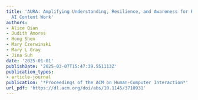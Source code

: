 ```yaml
---
title: 'AURA: Amplifying Understanding, Resilience, and Awareness for Responsible
  AI Content Work'
authors:
- Alice Qian
- Judith Amores
- Hong Shen
- Mary Czerwinski
- Mary L Gray
- Jina Suh
date: '2025-01-01'
publishDate: '2025-03-07T15:47:39.551113Z'
publication_types:
- article-journal
publication: '*Proceedings of the ACM on Human-Computer Interaction*'
url_pdf: 'https://dl.acm.org/doi/abs/10.1145/3710931'
---
```

